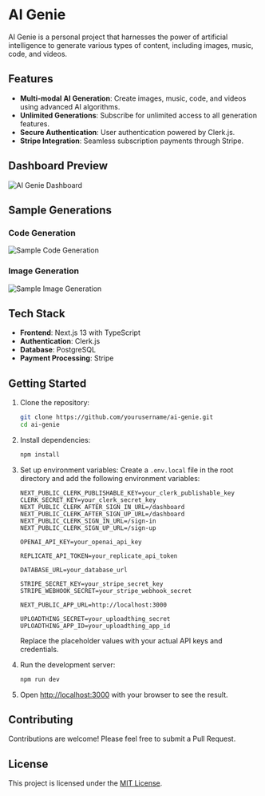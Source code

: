 # AI Genie

AI Genie is a personal project that harnesses the power of artificial intelligence to generate various types of content, including images, music, code, and videos.

## Features

- **Multi-modal AI Generation**: Create images, music, code, and videos using advanced AI algorithms.
- **Unlimited Generations**: Subscribe for unlimited access to all generation features.
- **Secure Authentication**: User authentication powered by Clerk.js.
- **Stripe Integration**: Seamless subscription payments through Stripe.

## Dashboard Preview

![AI Genie Dashboard](https://utfs.io/f/x8mzEklJSlivBA6OcVSsS8OQ0tFE67o39ACUjvauTwbYIKyz)

## Sample Generations

### Code Generation
![Sample Code Generation](https://utfs.io/f/x8mzEklJSliv2QcHBE9xVFicPdHO8u7wyCQoK4JXAZ5bWkjL)

### Image Generation
![Sample Image Generation](path/to/image-generation-image.png)

## Tech Stack

- **Frontend**: Next.js 13 with TypeScript
- **Authentication**: Clerk.js
- **Database**: PostgreSQL
- **Payment Processing**: Stripe

## Getting Started

1. Clone the repository:
   ```bash
   git clone https://github.com/yourusername/ai-genie.git
   cd ai-genie
   ```

2. Install dependencies:
   ```bash
   npm install
   ```

3. Set up environment variables:
   Create a `.env.local` file in the root directory and add the following environment variables:

   ```
   NEXT_PUBLIC_CLERK_PUBLISHABLE_KEY=your_clerk_publishable_key
   CLERK_SECRET_KEY=your_clerk_secret_key
   NEXT_PUBLIC_CLERK_AFTER_SIGN_IN_URL=/dashboard
   NEXT_PUBLIC_CLERK_AFTER_SIGN_UP_URL=/dashboard
   NEXT_PUBLIC_CLERK_SIGN_IN_URL=/sign-in
   NEXT_PUBLIC_CLERK_SIGN_UP_URL=/sign-up

   OPENAI_API_KEY=your_openai_api_key

   REPLICATE_API_TOKEN=your_replicate_api_token

   DATABASE_URL=your_database_url

   STRIPE_SECRET_KEY=your_stripe_secret_key
   STRIPE_WEBHOOK_SECRET=your_stripe_webhook_secret

   NEXT_PUBLIC_APP_URL=http://localhost:3000

   UPLOADTHING_SECRET=your_uploadthing_secret
   UPLOADTHING_APP_ID=your_uploadthing_app_id
   ```

   Replace the placeholder values with your actual API keys and credentials.

4. Run the development server:
   ```bash
   npm run dev
   ```

5. Open [http://localhost:3000](http://localhost:3000) with your browser to see the result.

## Contributing

Contributions are welcome! Please feel free to submit a Pull Request.

## License

This project is licensed under the [MIT License](LICENSE).
